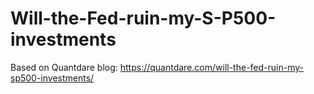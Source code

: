 # Will-the-Fed-ruin-my-S-P500-investments
Based on Quantdare blog: https://quantdare.com/will-the-fed-ruin-my-sp500-investments/
